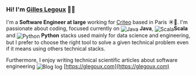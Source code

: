 ### Hi! I'm [Gilles Legoux](https://glegoux.com) 👋🏼

I'm a **Software Engineer at large** working for [Criteo](https://www.criteo.com) based in Paris ☀️🗼. I'm passionate about coding, focused currently on <img src="https://glegoux.com/_static/common/img/java.png" alt="Java" valign="middle"/> **Java**, <img src="https://glegoux.com/_static/common/img/scala.png" alt="Scala" valign="middle"/>**Scala** and <img src="https://glegoux.com/_static/common/img/python.png" alt="Python" valign="middle"/> **Python** stacks used mainly for data science and engineering, but I prefer to choose the right tool to solve a given technical problem even if it means using others technical stacks.

Furthermore, I enjoy writing technical scientific articles about software engineering <img src="https://glegoux.com/favicon.ico?v=1" alt="Blog log" valign="middle"/> [https://glegoux.com](https://glegoux.com)
